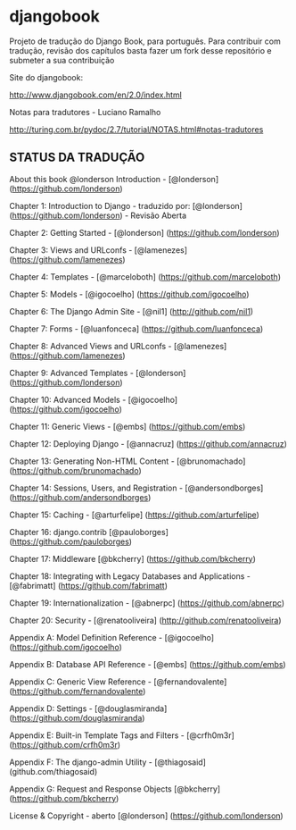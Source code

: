 djangobook
==========

Projeto de tradução do Django Book,  para português. Para contribuir com tradução, revisão dos capítulos basta fazer um fork
desse repositório e submeter a sua contribuição

Site do djangobook:

http://www.djangobook.com/en/2.0/index.html

Notas para tradutores - Luciano Ramalho

http://turing.com.br/pydoc/2.7/tutorial/NOTAS.html#notas-tradutores

STATUS DA TRADUÇÃO
------------------


About this book @londerson
Introduction - [@londerson] (https://github.com/londerson)

Chapter 1: Introduction to Django - traduzido por: [@londerson] (https://github.com/londerson) - Revisão Aberta

Chapter 2: Getting Started - [@londerson] (https://github.com/londerson)

Chapter 3: Views and URLconfs - [@lamenezes] (https://github.com/lamenezes)

Chapter 4: Templates - [@marceloboth] (https://github.com/marceloboth)

Chapter 5: Models - [@igocoelho] (https://github.com/igocoelho)

Chapter 6: The Django Admin Site - [@nil1] (http://github.com/nil1)

Chapter 7: Forms - [@luanfonceca] (https://github.com/luanfonceca)

Chapter 8: Advanced Views and URLconfs - [@lamenezes] (https://github.com/lamenezes)

Chapter 9: Advanced Templates - [@londerson] (https://github.com/londerson)

Chapter 10: Advanced Models - [@igocoelho] (https://github.com/igocoelho)

Chapter 11: Generic Views - [@embs] (https://github.com/embs)

Chapter 12: Deploying Django - [@annacruz] (https://github.com/annacruz)

Chapter 13: Generating Non-HTML Content - [@brunomachado] (https://github.com/brunomachado)

Chapter 14: Sessions, Users, and Registration - [@andersondborges] (https://github.com/andersondborges)

Chapter 15: Caching - [@arturfelipe] (https://github.com/arturfelipe)

Chapter 16: django.contrib [@pauloborges] (https://github.com/pauloborges)

Chapter 17: Middleware [@bkcherry] (https://github.com/bkcherry)

Chapter 18: Integrating with Legacy Databases and Applications - [@fabrimatt] (https://github.com/fabrimatt)

Chapter 19: Internationalization - [@abnerpc] (https://github.com/abnerpc)

Chapter 20: Security - [@renatooliveira] (http://github.com/renatooliveira)

Appendix A: Model Definition Reference - [@igocoelho] (https://github.com/igocoelho)

Appendix B: Database API Reference - [@embs] (https://github.com/embs)

Appendix C: Generic View Reference - [@fernandovalente] (https://github.com/fernandovalente)

Appendix D: Settings - [@douglasmiranda] (https://github.com/douglasmiranda)

Appendix E: Built-in Template Tags and Filters - [@crfh0m3r] (https://github.com/crfh0m3r)

Appendix F: The django-admin Utility - [@thiagosaid] (github.com/thiagosaid)

Appendix G: Request and Response Objects [@bkcherry] (https://github.com/bkcherry)

License & Copyright - aberto [@londerson] (https://github.com/londerson)



